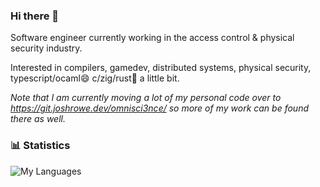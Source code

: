 ### Hi there 👋

Software engineer currently working in the access control & physical security industry.

Interested in compilers, gamedev, distributed systems, physical security, typescript/ocaml😄  c/zig/rust🤔 a little bit.

_Note that I am currently moving a lot of my personal code over to https://git.joshrowe.dev/omnisci3nce/ so more of my work can be found there as well._

### 📊 Statistics

![My Languages](https://github-readme-stats.vercel.app/api/top-langs/?username=omnisci3nce)
